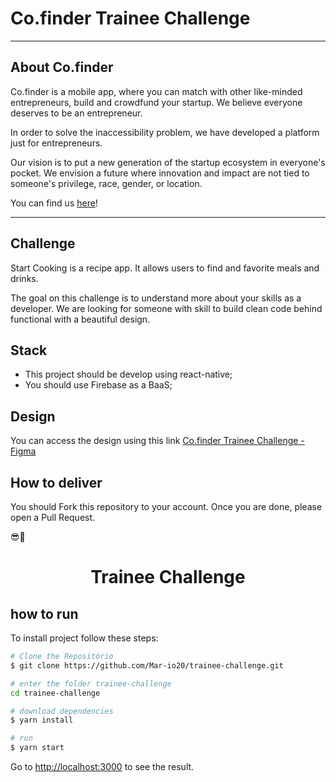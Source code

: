 # Co.finder Trainee Challenge

---
## About Co.finder
Co.finder is a mobile app, where you can match with other like-minded entrepreneurs, build and crowdfund your startup. We believe everyone deserves to be an entrepreneur. 

In order to solve the inaccessibility problem, we have developed a platform just for entrepreneurs.

Our vision is to put a new generation of the startup ecosystem in everyone's pocket. We envision a future where innovation and impact are not tied to someone's privilege, race, gender, or location.

You can find us [here](https://www.cofinderapp.com/)!

---

## Challenge
Start Cooking is a recipe app. It allows users to find and favorite meals and drinks.

The goal on this challenge is to understand more about your skills as a developer.
We are looking for someone with skill to build clean code behind functional with a beautiful design.

## Stack
* This project should be develop using react-native;
* You should use Firebase as a BaaS;

## Design
You can access the design using this link [Co.finder Trainee Challenge - Figma](https://www.figma.com/file/ZOC3mcr9YPbYpdYQv55K6c/Co.finder---Trainee-Challenge?node-id=0%3A1)

## How to deliver
You should Fork this repository to your account.
Once you are done, please open a Pull Request.

😎🚀
<h1 align="center">Trainee Challenge
</h1>

## how to run

To install project follow these steps:

```bash
# Clone the Repositório
$ git clone https://github.com/Mar-io20/trainee-challenge.git
```

```bash
# enter the folder trainee-challenge
cd trainee-challenge
```

```bash
# download dependencies
$ yarn install
```

```bash
# run
$ yarn start
```

Go to <http://localhost:3000> to see the result.
